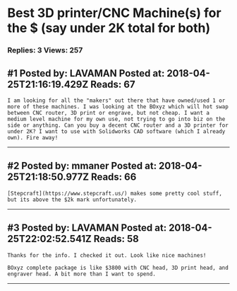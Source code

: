 # Best 3D printer/CNC Machine(s) for the $ (say under 2K total for both)

### Replies: 3 Views: 257

## \#1 Posted by: LAVAMAN Posted at: 2018-04-25T21:16:19.429Z Reads: 67

```
I am looking for all the "makers" out there that have owned/used 1 or more of these machines. I was looking at the BOxyz which will hot swap between CNC router, 3D print or engrave, but not cheap. I want a medium level machine for my own use, not trying to go into biz on the side or anything. Can you buy a decent CNC router and a 3D printer for under 2K? I want to use with Solidworks CAD software (which I already own). Fire away!
```

---
## \#2 Posted by: mmaner Posted at: 2018-04-25T21:18:50.977Z Reads: 66

```
[Stepcraft](https://www.stepcraft.us/) makes some pretty cool stuff, but its above the $2k mark unfortunately.
```

---
## \#3 Posted by: LAVAMAN Posted at: 2018-04-25T22:02:52.541Z Reads: 58

```
Thanks for the info. I checked it out. Look like nice machines!

BOxyz complete package is like $3800 with CNC head, 3D print head, and engraver head. A bit more than I want to spend.
```

---
